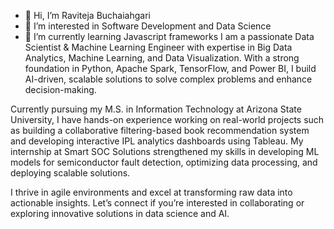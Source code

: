 - 👋 Hi, I’m Raviteja Buchaiahgari
- 👀 I’m interested in Software Development and Data Science
- 🌱 I’m currently learning Javascript frameworks
I am a passionate Data Scientist & Machine Learning Engineer with expertise in Big Data Analytics, Machine Learning, and Data Visualization. With a strong foundation in Python, Apache Spark, TensorFlow, and Power BI, I build AI-driven, scalable solutions to solve complex problems and enhance decision-making.

Currently pursuing my M.S. in Information Technology at Arizona State University, I have hands-on experience working on real-world projects such as building a collaborative filtering-based book recommendation system and developing interactive IPL analytics dashboards using Tableau. My internship at Smart SOC Solutions strengthened my skills in developing ML models for semiconductor fault detection, optimizing data processing, and deploying scalable solutions.

I thrive in agile environments and excel at transforming raw data into actionable insights. Let’s connect if you’re interested in collaborating or exploring innovative solutions in data science and AI.



<!---
raviteja-1301/raviteja-1301 is a ✨ special ✨ repository because its `README.md` (this file) appears on your GitHub profile.
You can click the Preview link to take a look at your changes.
--->
